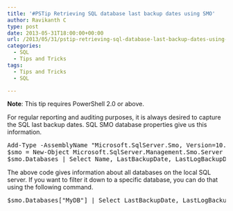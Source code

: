 ```yaml
---
title: '#PSTip Retrieving SQL database last backup dates using SMO'
author: Ravikanth C
type: post
date: 2013-05-31T18:00:00+00:00
url: /2013/05/31/pstip-retrieving-sql-database-last-backup-dates-using-smo/
categories:
  - SQL
  - Tips and Tricks
tags:
  - Tips and Tricks
  - SQL

---
```

**Note**: This tip requires PowerShell 2.0 or above.

For regular reporting and auditing purposes, it is always desired to capture the SQL last backup dates. SQL SMO database properties give us this information.

<pre class="brush: powershell; title: ; notranslate" title="">Add-Type -AssemblyName "Microsoft.SqlServer.Smo, Version=10.0.0.0, Culture=neutral, PublicKeyToken=89845dcd8080cc91"
$smo = New-Object Microsoft.SqlServer.Management.Smo.Server $env:ComputerName
$smo.Databases | Select Name, LastBackupDate, LastLogBackupDate, LastDifferentialBackupDate
</pre>

The above code gives information about all databases on the local SQL server. If you want to filter it down to a specific database, you can do that using the following command.

<pre class="brush: powershell; title: ; notranslate" title="">$smo.Databases["MyDB"] | Select LastBackupDate, LastLogBackupDate, LastDifferentialBackupDate
</pre>